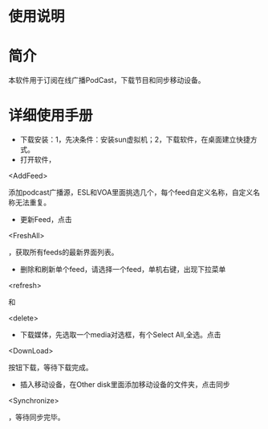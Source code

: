 # 使用说明

# 简介 #

本软件用于订阅在线广播PodCast，下载节目和同步移动设备。


# 详细使用手册 #


  * 下载安装：1，先决条件：安装sun虚拟机；2，下载软件，在桌面建立快捷方式。
  * 打开软件，

&lt;AddFeed&gt;

 添加podcast广播源，ESL和VOA里面挑选几个，每个feed自定义名称，自定义名称无法重复。
  * 更新Feed，点击

&lt;FreshAll&gt;

 ，获取所有feeds的最新界面列表。
  * 删除和刷新单个feed，请选择一个feed，单机右键，出现下拉菜单

&lt;refresh&gt;

和

&lt;delete&gt;


  * 下载媒体，先选取一个media对选框，有个Select All,全选。点击

&lt;DownLoad&gt;

按钮下载，等待下载完成。
  * 插入移动设备，在Other disk里面添加移动设备的文件夹，点击同步

&lt;Synchronize&gt;

，等待同步完毕。